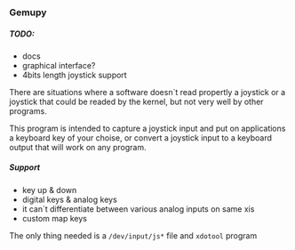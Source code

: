 ### Gemupy

##### TODO:
 - docs
 - graphical interface?
 - 4bits length joystick support


There are situations where a software doesn`t read propertly a joystick or a joystick that could be readed by the kernel, but not very well by other programs.

This program is intended to capture a joystick input and put on applications a keyboard key of your choise, or convert a joystick input to a keyboard output that will work on any program.


##### Support
 - key up & down
 - digital keys & analog keys
 - it can`t differentiate between various analog inputs on same xis
 - custom map keys

The only thing needed is a ```/dev/input/js*``` file and ```xdotool``` program





